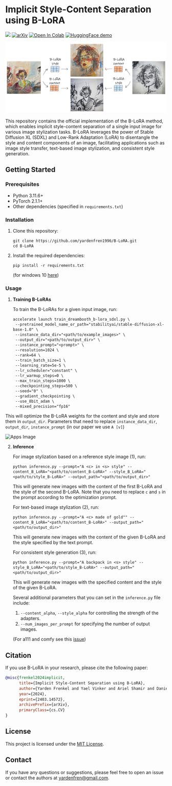 # Implicit Style-Content Separation using B-LoRA
<a href="https://B-LoRA.github.io/B-LoRA/"><img src="https://img.shields.io/static/v1?label=Project&message=Website&color=blue"></a> [![arXiv](https://img.shields.io/badge/arXiv-2403.14572-b31b1b.svg)](https://arxiv.org/abs/2403.14572)
[![Open In Colab](https://colab.research.google.com/assets/colab-badge.svg)](https://colab.research.google.com/github/yardenfren1996/B-LoRA/blob/main/B_LoRA_inference.ipynb) [![HuggingFace demo](https://img.shields.io/badge/%F0%9F%A4%97%20Hugging%20Face-Spaces-blue)](https://huggingface.co/spaces/Yardenfren/B-LoRA)

![Teaser Image](docs/teaser_blora.png)

This repository contains the official implementation of the B-LoRA method, which enables implicit style-content separation of a single input image for various image stylization tasks. B-LoRA leverages the power of Stable Diffusion XL (SDXL) and Low-Rank Adaptation (LoRA) to disentangle the style and content components of an image, facilitating applications such as image style transfer, text-based image stylization, and consistent style generation.

## Getting Started

### Prerequisites
- Python 3.11.6+
- PyTorch 2.1.1+
- Other dependencies (specified in `requirements.txt`)

### Installation

1. Clone this repository:
   ```
   git clone https://github.com/yardenfren1996/B-LoRA.git
   cd B-LoRA
   ```

2. Install the required dependencies:
   ```
   pip install -r requirements.txt
   ```
   (for windows 10 [here](https://github.com/yardenfren1996/B-LoRA/issues/6))

### Usage

1. **Training B-LoRAs**

   To train the B-LoRAs for a given input image, run:
   ```
   accelerate launch train_dreambooth_b-lora_sdxl.py \
    --pretrained_model_name_or_path="stabilityai/stable-diffusion-xl-base-1.0" \
    --instance_data_dir="<path/to/example_images>" \
    --output_dir="<path/to/output_dir>" \
    --instance_prompt="<prompt>" \
    --resolution=1024 \
    --rank=64 \
    --train_batch_size=1 \
    --learning_rate=5e-5 \
    --lr_scheduler="constant" \
    --lr_warmup_steps=0 \
    --max_train_steps=1000 \
    --checkpointing_steps=500 \
    --seed="0" \
    --gradient_checkpointing \
    --use_8bit_adam \
    --mixed_precision="fp16"
      ```
This will optimize the B-LoRA weights for the content and style and store them in  `output_dir`.
Parameters that need to replace  `instance_data_dir`, `output_dir`, `instance_prompt` (in our paper we use `A [v]`)


![Apps Image](docs/apps_method1.png)

2. **Inference**   

   For image stylization based on a reference style image (1), run:
   ```
   python inference.py --prompt="A <c> in <s> style" --content_B_LoRA="<path/to/content_B-LoRA>" --style_B_LoRA="<path/to/style_B-LoRA>" --output_path="<path/to/output_dir>"
   ```
   This will generate new images with the content of the first B-LoRA and the style of the second B-LoRA.
   Note that you need to replace `c` and `s` in the prompt according to the optimization prompt.

   For text-based image stylization (2), run:
   ```
   python inference.py --prompt="A <c> made of gold"" --content_B_LoRA="<path/to/content_B-LoRA>" --output_path="<path/to/output_dir>"
   ```
   This will generate new images with the content of the given B-LoRA and the style specified by the text prompt.

   For consistent style generation (3), run:
   ```
   python inference.py --prompt="A backpack in <s> style" --style_B_LoRA="<path/to/style_B-LoRA>" --output_path="<path/to/output_dir>"
   ```
   This will generate new images with the specified content and the style of the given B-LoRA.


   Several additional parameters that you can set in the `inference.py` file include:
   1. `--content_alpha`, `--style_alpha` for controlling the strength of the adapters.
   2. `--num_images_per_prompt` for specifying the number of output images.

   (For a111 and comfy see this [issue](https://github.com/yardenfren1996/B-LoRA/issues/7))

## Citation

If you use B-LoRA in your research, please cite the following paper:

```bibtex
@misc{frenkel2024implicit,
      title={Implicit Style-Content Separation using B-LoRA}, 
      author={Yarden Frenkel and Yael Vinker and Ariel Shamir and Daniel Cohen-Or},
      year={2024},
      eprint={2403.14572},
      archivePrefix={arXiv},
      primaryClass={cs.CV}
}
```

## License

This project is licensed under the [MIT License](LICENSE).

## Contact

If you have any questions or suggestions, please feel free to open an issue or contact the authors at [yardenfren@gmail.com](mailto:yardenfren@gmail.com).
